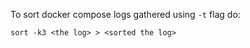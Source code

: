 To sort docker compose logs gathered using `-t` flag do:
```
sort -k3 <the log> > <sorted the log>
```
